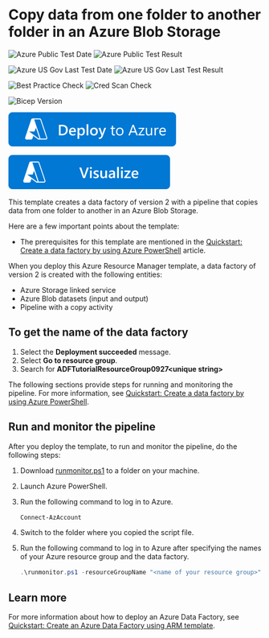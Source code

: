 # Copy data from one folder to another folder in an Azure Blob Storage

![Azure Public Test Date](https://azurequickstartsservice.blob.core.windows.net/badges/quickstarts/microsoft.datafactory/data-factory-v2-blob-to-blob-copy/PublicLastTestDate.svg)
![Azure Public Test Result](https://azurequickstartsservice.blob.core.windows.net/badges/quickstarts/microsoft.datafactory/data-factory-v2-blob-to-blob-copy/PublicDeployment.svg)

![Azure US Gov Last Test Date](https://azurequickstartsservice.blob.core.windows.net/badges/quickstarts/microsoft.datafactory/data-factory-v2-blob-to-blob-copy/FairfaxLastTestDate.svg)
![Azure US Gov Last Test Result](https://azurequickstartsservice.blob.core.windows.net/badges/quickstarts/microsoft.datafactory/data-factory-v2-blob-to-blob-copy/FairfaxDeployment.svg)

![Best Practice Check](https://azurequickstartsservice.blob.core.windows.net/badges/quickstarts/microsoft.datafactory/data-factory-v2-blob-to-blob-copy/BestPracticeResult.svg)
![Cred Scan Check](https://azurequickstartsservice.blob.core.windows.net/badges/quickstarts/microsoft.datafactory/data-factory-v2-blob-to-blob-copy/CredScanResult.svg)

![Bicep Version](https://azurequickstartsservice.blob.core.windows.net/badges/quickstarts/microsoft.datafactory/data-factory-v2-blob-to-blob-copy/BicepVersion.svg)

[![Deploy To Azure](https://raw.githubusercontent.com/Azure/azure-quickstart-templates/master/1-CONTRIBUTION-GUIDE/images/deploytoazure.svg?sanitize=true)](https://portal.azure.com/#create/Microsoft.Template/uri/https%3A%2F%2Fraw.githubusercontent.com%2FAzure%2Fazure-quickstart-templates%2Fmaster%2Fquickstarts%2Fmicrosoft.datafactory%2Fdata-factory-v2-blob-to-blob-copy%2Fazuredeploy.json)

[![Visualize](https://raw.githubusercontent.com/Azure/azure-quickstart-templates/master/1-CONTRIBUTION-GUIDE/images/visualizebutton.svg?sanitize=true)](http://armviz.io/#/?load=https%3A%2F%2Fraw.githubusercontent.com%2FAzure%2Fazure-quickstart-templates%2Fmaster%2Fquickstarts%2Fmicrosoft.datafactory%2Fdata-factory-v2-blob-to-blob-copy%2Fazuredeploy.json)

This template creates a data factory of version 2 with a pipeline that copies data from one folder to another in an Azure Blob Storage.

Here are a few important points about the template:

- The prerequisites for this template are mentioned in the [Quickstart: Create a data factory by using Azure PowerShell](https://docs.microsoft.com/azure/data-factory/quickstart-create-data-factory-powershell#prerequisites) article.

When you deploy this Azure Resource Manager template, a data factory of version 2 is created with the following entities:

- Azure Storage linked service
- Azure Blob datasets (input and output)
- Pipeline with a copy activity

## To get the name of the data factory

1. Select the **Deployment succeeded** message.
2. Select **Go to resource group**.
3. Search for **ADFTutorialResourceGroup0927&lt;unique string&gt;**

The following sections provide steps for running and monitoring the pipeline. For more information, see [Quickstart: Create a data factory by using Azure PowerShell](https://docs.microsoft.com/azure/data-factory/quickstart-create-data-factory-powershell).

## Run and monitor the pipeline

After you deploy the template, to run and monitor the pipeline, do the following steps:

1. Download [runmonitor.ps1](https://github.com/Azure/azure-quickstart-templates/tree/master/101-data-factory-v2-blob-to-blob-copy/scripts) to a folder on your machine.
2. Launch Azure PowerShell.
3. Run the following command to log in to Azure.

    ```powershell
    Connect-AzAccount
    ```

4. Switch to the folder where you copied the script file.

5. Run the following command to log in to Azure after specifying the names of your Azure resource group and the data factory.

    ```powershell
    .\runmonitor.ps1 -resourceGroupName "<name of your resource group>" -DataFactoryName "<name of your data factory>"
    ```

## Learn more

For more information about how to deploy an Azure Data Factory, see [Quickstart: Create an Azure Data Factory using ARM template](https://docs.microsoft.com/azure/data-factory/quickstart-create-data-factory-resource-manager-template).
